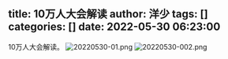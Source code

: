 title: 10万人大会解读
author: 洋少
tags: []
categories: []
date: 2022-05-30 06:23:00
---
10万人大会解读。<!-- more-->
![20220530-01.png](http://124.220.167.166:8081/i/2022/05/30/6293f2f9b731d.png)
![20220530-002.png](http://124.220.167.166:8081/i/2022/05/30/6293f1af326dd.png)